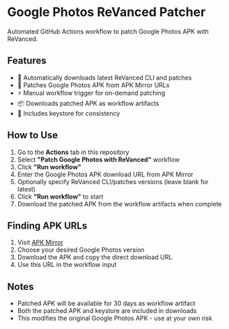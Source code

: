 # Google Photos ReVanced Patcher

Automated GitHub Actions workflow to patch Google Photos APK with ReVanced.

## Features

- 🔧 Automatically downloads latest ReVanced CLI and patches
- 📱 Patches Google Photos APK from APK Mirror URLs
- ⚡ Manual workflow trigger for on-demand patching
- 📦 Downloads patched APK as workflow artifacts
- 🔑 Includes keystore for consistency

## How to Use

1. Go to the **Actions** tab in this repository
2. Select **"Patch Google Photos with ReVanced"** workflow
3. Click **"Run workflow"**
4. Enter the Google Photos APK download URL from APK Mirror
5. Optionally specify ReVanced CLI/patches versions (leave blank for latest)
6. Click **"Run workflow"** to start
7. Download the patched APK from the workflow artifacts when complete

## Finding APK URLs

1. Visit [APK Mirror](https://www.apkmirror.com/apk/google-inc/photos/)
2. Choose your desired Google Photos version
3. Download the APK and copy the direct download URL
4. Use this URL in the workflow input

## Notes

- Patched APK will be available for 30 days as workflow artifact
- Both the patched APK and keystore are included in downloads
- This modifies the original Google Photos APK - use at your own risk